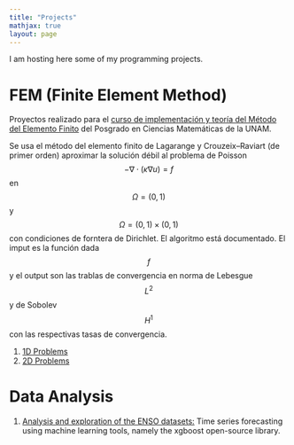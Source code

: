 ```yaml
---
title: "Projects"
mathjax: true
layout: page
---
```

 I am hosting here some of my programming projects.



# FEM (Finite Element Method)
Proyectos realizado para el [curso de implementación y teoría del Método del Elemento Finito](https://danielcq-math.github.io/cursos/mfem_2023_II/index.html)  del Posgrado en Ciencias Matemáticas de la UNAM.

Se usa el método del elemento finito de Lagarange y Crouzeix–Raviart (de primer orden) aproximar la solución débil al problema de Poisson $$-\nabla\cdot(\kappa \nabla u)=f$$ en $$\Omega=(0,1)$$ y $$\Omega=(0,1)\times(0,1)$$ con condiciones de forntera de Dirichlet. El algoritmo está documentado. El imput es la función dada $$f$$ y el output son las trablas de convergencia en norma de Lebesgue $$L^2$$ y de Sobolev $$H^1$$ con las respectivas tasas de convergencia.
1. [1D Problems](https://github.com/Ed-VanDerSar/Proyectos-de-FEM/tree/main/1D)
2. [2D Problems](https://github.com/Ed-VanDerSar/Proyectos-de-FEM/tree/main/2D)

# Data Analysis 

1. [Analysis and exploration of the ENSO datasets:](https://github.com/Ed-VanDerSar/Data--Science-Project-ENSO--Analysis) Time series forecasting using machine learning tools, namely the xgboost open-source library. 
